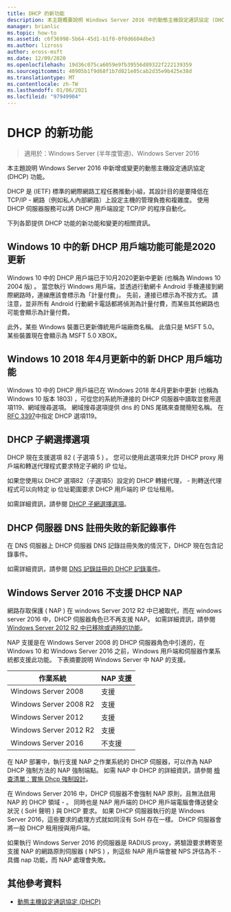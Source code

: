 ```yaml
---
title: DHCP 的新功能
description: 本主題概要說明 Windows Server 2016 中的動態主機設定通訊協定 (DHCP) 的新功能。
manager: brianlic
ms.topic: how-to
ms.assetid: c6f36998-5b64-45d1-b1f0-0f0d6604dbe3
ms.author: lizross
author: eross-msft
ms.date: 12/09/2020
ms.openlocfilehash: 19d36c075ca6059e9fb39556d89322f222139359
ms.sourcegitcommit: 40905b1f9d68f1b7d821e05cab2d35e9b425e38d
ms.translationtype: MT
ms.contentlocale: zh-TW
ms.lasthandoff: 01/06/2021
ms.locfileid: "97949904"
---
```

# <a name="whats-new-in-dhcp"></a>DHCP 的新功能

>適用於：Windows Server (半年度管道)、Windows Server 2016

本主題說明 Windows Server 2016 中新增或變更的動態主機設定通訊協定 (DHCP) 功能。

DHCP 是 (IETF) 標準的網際網路工程任務推動小組，其設計目的是要降低在 TCP/IP \- 網路（例如私人內部網路）上設定主機的管理負擔和複雜度。 使用 DHCP 伺服器服務可以將 DHCP 用戶端設定 TCP/IP 的程序自動化。

下列各節提供 DHCP 功能的新功能和變更的相關資訊。

## <a name="new-dhcp-client-side-features-in-the-windows-10-may-2020-update"></a>Windows 10 中的新 DHCP 用戶端功能可能是2020更新

Windows 10 中的 DHCP 用戶端已于10月2020更新中更新 (也稱為 Windows 10 2004 版) 。 當您執行 Windows 用戶端，並透過行動網卡 Android 手機連接到網際網路時，連線應該會標示為「計量付費」。 先前，連接已標示為不按方式。 請注意，並非所有 Android 行動網卡電話都將偵測為計量付費，而某些其他網路也可能會顯示為計量付費。

此外，某些 Windows 裝置已更新傳統用戶端廠商名稱。 此值只是 MSFT 5.0。 某些裝置現在會顯示為 MSFT 5.0 XBOX。

## <a name="new-dhcp-client-side-features-in-the-windows-10-april-2018-update"></a>Windows 10 2018 年4月更新中的新 DHCP 用戶端功能

Windows 10 中的 DHCP 用戶端已在 Windows 2018 年4月更新中更新 (也稱為 Windows 10 版本 1803) ，可從您的系統所連接的 DHCP 伺服器中讀取並套用選項119、網域搜尋選項。 網域搜尋選項提供 dns 的 DNS 尾碼來查閱簡短名稱。 在 [RFC 3397](https://tools.ietf.org/html/rfc3397)中指定 DHCP 選項119。

## <a name="dhcp-subnet-selection-options"></a>DHCP 子網選擇選項

DHCP 現在支援選項 82 \( 子選項 5 \) 。 您可以使用此選項來允許 DHCP proxy 用戶端和轉送代理程式要求特定子網的 IP 位址。


如果您使用以 DHCP 選項82（子選項5）設定的 DHCP 轉接代理， \- 則轉送代理程式可以向特定 ip 位址範圍要求 DHCP 用戶端的 IP 位址租用。

如需詳細資訊，請參閱 [DHCP 子網選擇選項](dhcp-subnet-options.md)。

## <a name="new-logging-events-for-dns-registration-failures-by-the-dhcp-server"></a>DHCP 伺服器 DNS 註冊失敗的新記錄事件

在 DNS 伺服器上 DHCP 伺服器 DNS 記錄註冊失敗的情況下，DHCP 現在包含記錄事件。

如需詳細資訊，請參閱 [DNS 記錄註冊的 DHCP 記錄事件](dhcp-dns-events.md)。

## <a name="dhcp-nap-is-not-supported-in-windows-server-2016"></a>Windows Server 2016 不支援 DHCP NAP

網路存取保護 \( NAP \) 在 windows Server 2012 R2 中已被取代，而在 windows server 2016 中，DHCP 伺服器角色已不再支援 NAP。 如需詳細資訊，請參閱 [Windows Server 2012 R2 中已移除或過時的功能](/previous-versions/windows/it-pro/windows-server-2012-R2-and-2012/dn303411(v=ws.11))。

NAP 支援是在 Windows Server 2008 的 DHCP 伺服器角色中引進的，在 Windows 10 和 Windows Server 2016 之前，Windows 用戶端和伺服器作業系統都支援此功能。 下表摘要說明 Windows Server 中 NAP 的支援。

|作業系統|NAP 支援|
|--------------------|---------------|
| Windows Server 2008 |支援|
| Windows Server 2008 R2 |支援|
| Windows Server 2012 |支援|
| Windows Server 2012 R2 |支援|
| Windows Server 2016|不支援|

在 NAP 部署中，執行支援 NAP 之作業系統的 DHCP 伺服器，可以作為 NAP DHCP 強制方法的 NAP 強制端點。 如需 NAP 中 DHCP 的詳細資訊，請參閱 [檢查清單：實施 Dhcp 強制設計](/previous-versions/windows/it-pro/windows-server-2008-R2-and-2008/dd314186(v=ws.10))。

在 Windows Server 2016 中，DHCP 伺服器不會強制 NAP 原則，且無法啟用 NAP 的 DHCP 領域 \- 。 同時也是 NAP 用戶端的 DHCP 用戶端電腦會傳送健全狀況 \( SoH 聲明 \) 與 DHCP 要求。 如果 DHCP 伺服器執行的是 Windows Server 2016，這些要求的處理方式就如同沒有 SoH 存在一樣。 DHCP 伺服器會將一般 DHCP 租用授與用戶端。

如果執行 Windows Server 2016 的伺服器是 RADIUS proxy，將驗證要求轉寄至支援 NAP 的網路原則伺服器 \( NPS \) ，則這些 NAP 用戶端會被 NPS 評估為不 \- 具備 nap 功能，而 NAP 處理會失敗。

## <a name="additional-references"></a>其他參考資料

-   [動態主機設定通訊協定 (DHCP)](./dhcp-top.md)
